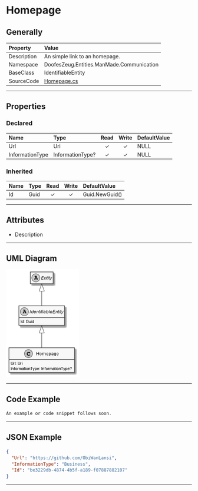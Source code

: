 ﻿# Homepage

## Generally

|Property|Value|
|:-|:-|
|Description|An simple link to an homepage.|
|Namespace|DoofesZeug.Entities.ManMade.Communication|
|BaseClass|IdentifiableEntity|
|SourceCode|[Homepage.cs](../../../../DoofesZeug.Library/Src/Entities/ManMade/Communication/Homepage.cs)|

---

## Properties

### Declared

|Name|Type|Read|Write|DefaultValue|
|:---|:---|:--:|:---:|:-----------|
|Url|Uri|&#x2713;|&#x2713;|NULL|
|InformationType|InformationType?|&#x2713;|&#x2713;|NULL|

### Inherited

|Name|Type|Read|Write|DefaultValue|
|:---|:---|:--:|:---:|:-----------|
|Id|Guid|&#x2713;|&#x2713;|Guid.NewGuid()|

---

## Attributes

- Description

---

## UML Diagram

![Homepage.png](./Homepage.png "Homepage")

---

## Code Example

```cs
An example or code snippet follows soon.
```

---

## JSON Example

```json
{
  "Url": "https://github.com/ObiWanLansi",
  "InformationType": "Business",
  "Id": "be3229db-4874-4b5f-a189-f07887882107"
}
```

---

